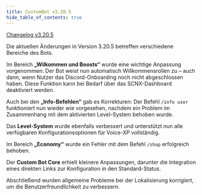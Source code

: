 ```yaml
---
title: CustomBot v3.20.5
hide_table_of_contents: true
---
```

[Changelog v3.20.5](https://changelog.click/v3.20.5)


Die aktuellen Änderungen in Version 3.20.5 betreffen verschiedene Bereiche des Bots.

Im Bereich **„Wilkommen und Boosts“** wurde eine wichtige Anpassung vorgenommen: Der Bot weist nun automatisch Willkommensrollen zu – auch dann, wenn Nutzer das Discord-Onboarding noch nicht abgeschlossen haben. Diese Funktion kann bei Bedarf über das SCNX-Dashboard deaktiviert werden.

Auch bei den **„Info-Befehlen“** gab es Korrekturen: Der Befehl `/info user` funktioniert nun wieder wie vorgesehen, nachdem ein Problem im Zusammenhang mit dem aktivierten Level-System behoben wurde.

Das **Level-System** wurde ebenfalls verbessert und unterstützt nun alle verfügbaren Konfigurationsoptionen für Voice-XP vollständig.

Im Bereich **„Economy“** wurde ein Fehler mit dem Befehl `/shop` erfolgreich behoben.

Der **Custom Bot Core** erhielt kleinere Anpassungen, darunter die Integration eines direkten Links zur Konfiguration in den Standard-Status.

Abschließend wurden allgemeine Probleme bei der Lokalisierung korrigiert, um die Benutzerfreundlichkeit zu verbessern.
